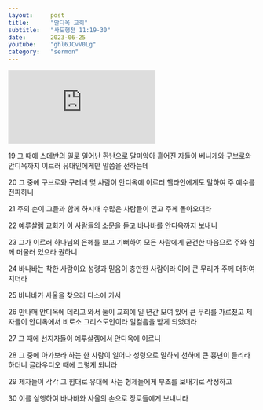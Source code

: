```yaml
---
layout:     post
title:      "안디옥 교회"
subtitle:	"사도행전 11:19-30"
date:       2023-06-25
youtube:    "ghl6JCvV0Lg"
category:   "sermon"
---
```


<div class="youtube margin-large">
    <iframe src="https://www.youtube.com/embed/ghl6JCvV0Lg" title="YouTube video player" frameborder="0" allow="accelerometer; autoplay; clipboard-write; encrypted-media; gyroscope; picture-in-picture; web-share" allowfullscreen></iframe>
</div>

19 그 때에 스데반의 일로 일어난 환난으로 말미암아 흩어진 자들이 베니게와 구브로와 안디옥까지 이르러 유대인에게만 말씀을 전하는데

20 그 중에 구브로와 구레네 몇 사람이 안디옥에 이르러 헬라인에게도 말하여 주 예수를 전파하니  

21 주의 손이 그들과 함께 하시매 수많은 사람들이 믿고 주께 돌아오더라

22 예루살렘 교회가 이 사람들의 소문을 듣고 바나바를 안디옥까지 보내니

23 그가 이르러 하나님의 은혜를 보고 기뻐하여 모든 사람에게 굳건한 마음으로 주와 함께 머물러 있으라 권하니

24 바나바는 착한 사람이요 성령과 믿음이 충만한 사람이라 이에 큰 무리가 주께 더하여지더라

25 바나바가 사울을 찾으러 다소에 가서  

26 만나매 안디옥에 데리고 와서 둘이 교회에 일 년간 모여 있어 큰 무리를 가르쳤고 제자들이 안디옥에서 비로소 그리스도인이라 일컬음을 받게 되었더라

27 그 때에 선지자들이 예루살렘에서 안디옥에 이르니

28 그 중에 아가보라 하는 한 사람이 일어나 성령으로 말하되 천하에 큰 흉년이 들리라 하더니 글라우디오 때에 그렇게 되니라

29 제자들이 각각 그 힘대로 유대에 사는 형제들에게 부조를 보내기로 작정하고

30 이를 실행하여 바나바와 사울의 손으로 장로들에게 보내니라
